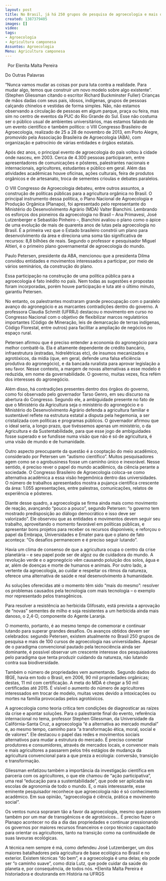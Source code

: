```yaml
---
layout: post
title: No Brasil, já há 250 grupos de pesquisa de agroecologia e mais de 100 cursos
created: 1387379405
images: []
video: 
tags:
- Agroecologia
- Agricultura camponesa
Assuntos: Agroecologia
Menu: Agricultura camponesa
---
```



 
Por Elenita Malta Pereira

Do Outras Palavras



“Nunca vamos mudar as coisas por pura luta contra a realidade. Para mudar algo, temos que construir um novo modelo sobre algo existente”.(Stephen Gliessman citando o escritor Richard Buckminster Fuller)
Crianças de mãos dadas com seus pais, idosos, indígenas, grupos de pessoas calçando chinelos e vestidas de forma simples. Não, não estamos observando a circulação de pessoas em algum parque, praça ou feira, mas sim no centro de eventos da PUC do Rio Grande do Sul. Esse não costuma ser o público usual de ambientes universitários, mas estamos falando de um evento científico e também político: o VIII Congresso Brasileiro de Agroecologia, realizado de 25 a 28 de novembro de 2013, em Porto Alegre, promovido pela Associação Brasileira de Agroecologia (ABA), com organização e patrocínio de várias entidades e órgãos estatais.


Após dez anos, o principal evento de agroecologia do país voltou à cidade onde nasceu, em 2003. Cerca de 4.300 pessoas participaram, entre apresentadores de comunicações e pôsteres, palestrantes nacionais e internacionais, agricultores, estudantes e público em geral. Além das atividades acadêmicas houve oficinas, ações culturais, feira de produtos orgânicos e de artesanato, troca de sementes crioulas e debates paralelos.


O VIII Congresso de Agroecologia debateu, entre outros assuntos, a construção de políticas públicas para a agricultura orgânica no Brasil. O principal instrumento dessa política, o Plano Nacional de Agroecologia e Produção Orgânica (Planapo), foi apresentado pelo representante do Ministério do Desenvolvimento Agrário (MDA) Valter Bianchini. Lembrando os esforços dos pioneiros da agroecologia no Brasil – Ana Primavesi, José Lutzenberger e Sebastião Pinheiro –, Bianchini avaliou o plano como o ápice de uma evolução de mais de quarenta anos de lutas pela agroecologia no Brasil. É a primeira vez que o Estado brasileiro constrói um plano para desenvolvimento da área e direciona uma soma tão significativa de recursos: 8,8 bilhões de reais. Segundo o professor e pesquisador Miguel Altieri, é o primeiro plano governamental de agroecologia do mundo.


Paulo Petersen, presidente da ABA, mencionou que a presidenta Dilma convidou entidades e movimentos interessados a participar, por meio de vários seminários, da construção do plano.


Essa participação na construção de uma política pública para a agroecologia é fato inédito no país. Nem todas as sugestões e propostas foram incorporadas, porém houve participação e luta até o último minuto, garantiu Petersen.


No entanto, os palestrantes mostraram grande preocupação com o paralelo avanço do agronegócio e as marcantes contradições dentro do governo. A professora Claudia Schmitt (UFRRJ) destacou o movimento em curso no Congresso Nacional com o objetivo de flexibilizar marcos regulatórios importantes (Código de Mineração, leis de demarcação de terras indígenas, Código Florestal, entre outros) para facilitar a ampliação de negócios no espaço rural.


Petersen afirmou que é preciso entender a economia do agronegócio para melhor combatê-la. Ela é altamente dependente de crédito bancário, infraestrutura (estradas, hidrelétricas etc), de insumos mecanizados e agrotóxicos, da mídia (que, em geral, defende uma falsa eficiência produtiva do agronegócio), e da bancada ruralista para aprovar legislação a seu favor. Nesse contexto, a margem de novas alternativas a esse modelo é reduzida, em nome da governabilidade. O governo, muitas vezes, fica refém dos interesses do agronegócio.


Além disso, há contradições presentes dentro dos órgãos do governo, como foi observado pelo governador Tarso Genro, em seu discurso na abertura do Congresso. Segundo ele, a ambiguidade presente no fato de que o Ministério da Agricultura seja o ministério do agronegócio e o Ministério do Desenvolvimento Agrário defenda a agricultura familiar e sustentável reflete na estrutura estatal a disputa pela hegemonia, a ser cristalizada com políticas e programas públicos. O governador afirmou que o ideal seria, a longo prazo, que tivéssemos apenas um ministério, o da Agricultura e da Sustentabilidade, para que esse jogo de ambiguidades fosse superado e se fundisse numa visão que não é só de agricultura, é uma visão de mundo e de humanidade.


Outro aspecto preocupante da questão é a cooptação do meio acadêmico, considerado por Petersen um “autismo científico”. Muitos pesquisadores agem como se o agrobusiness fosse um caminho único e inexorável. Nesse sentido, é preciso rever o papel do mundo acadêmico, da ciência perante a sociedade. O Congresso Brasileiro de Agroecologia coloca-se como alternativa acadêmica a essa visão hegemônica dentro das universidades. O número de trabalhos apresentados mostra a pujança científica crescente da área: 1.055 apresentações, entre palestras, comunicações, relatos de experiência e pôsteres.


Diante desse quadro, a agroecologia se firma ainda mais como movimento de reação, avançando “pouco a pouco”, segundo Petersen: “o governo tem mostrado predisposição ao diálogo democrático e isso deve ser valorizado”. Ele observou que as entidades e movimentos devem seguir seu trabalho, aproveitando o momento favorável em políticas públicas, e apresentar bons projetos para receber os recursos disponíveis; e reforçou o papel da Embrapa, Universidades e Emater para que o plano de fato aconteça: “Os desafios permanecem e é preciso seguir lutando”.


Havia um clima de consenso de que a agricultura ocupa o centro da crise planetária – e seu papel pode ser de algoz ou de cuidadora do mundo. A revolução verde e o agronegócio vêm causando poluição dos solos, água e ar, além de doenças e morte de humanos e animais. Por outro lado, a vertente da agroecologia, ao cuidar e respeitar os ritmos da natureza, oferece uma alternativa de saúde e real desenvolvimento à humanidade.


As soluções oferecidas até o momento têm sido “mais do mesmo”: resolver os problemas causados pela tecnologia com mais tecnologia – o exemplo mor representado pelos transgênicos.


Para resolver a resistência ao herbicida Glifosato, está prevista a aprovação de “novas” sementes de milho e soja resistentes a um herbicida ainda mais danoso, o 2,4-D, componente do Agente Laranja.


O momento, portanto, é ao mesmo tempo de comemorar e continuar lutando para superar grandes desafios. Os avanços obtidos devem ser celebrados: segundo Petersen, existem atualmente no Brasil 250 grupos de pesquisa e mais de 100 cursos de agroecologia nas universidades. Apesar de o paradigma convencional pautado pela tecnociência ainda ser dominante, é possível observar um crescente interesse dos pesquisadores pelo paradigma que tenta produzir cuidando da natureza, não lutando contra sua biodiversidade.


Também o número de propriedades vem aumentando. Segundo dados do IBGE, havia em todo o Brasil, em 2006, 90 mil propriedades orgânicas; destas, 11 mil com certificação. A meta do MDA é chegar a 50 mil certificadas até 2015. É visível o aumento do número de agricultores interessados em trocar de modelo, muitas vezes devido a intoxicações ou mortes na família provocadas pelos agrotóxicos.


A agroecologia como teoria crítica tem condições de diagnosticar as raízes da crise e apontar soluções. Para o palestrante final do evento, referência internacional no tema, professor Stephen Gliessman, da Universidade da Califórnia-Santa Cruz, a agroecologia “é a alternativa ao mercado mundial” e, ao mesmo tempo, caminho para “a transformação ética, moral, social e de valores”. Ele destacou o papel das redes e movimentos sociais alternativos para mudar a estrutura do mercado. É preciso conectar produtores e consumidores, através de mercados locais, e convencer mais e mais agricultores a passarem pelos três estágios de mudança da agricultura convencional para a que preza a ecologia: conversão, transição e transformação.


Gliessman enfatizou também a importância da investigação científica em parceria com os agricultores, o que ele chamou de “ação participativa”, uma real “educação para a sustentabilidade”, que pode ser aplicada nas escolas de agronomia de todo o mundo. E, o mais interessante, esse eminente pesquisador reconhece que agroecologia não é só conhecimento acadêmico. Em sua opinião, “agroecologia é ciência, prática e movimento social”.


Os ventos nunca sopraram tão a favor da agroecologia, mesmo que passem também por um mar de transgênicos e de agrotóxicos… É preciso fazer o Planapo acontecer no dia a dia das propriedades e continuar pressionando os governos por maiores recursos financeiros e corpo técnico capacitado para orientar os agricultores, tanto na transição como na continuidade de suas lavouras ecológicas.


A técnica nem sempre é má, como defendeu José Lutzenberger, um dos maiores batalhadores pela agricultura de base ecológica no Brasil e no exterior. Existem técnicas “do bem”, e a agroecologia é uma delas; ela pode ser “o caminho suave”, como dizia Lutz, que pode cuidar da saúde do planeta e, por consequência, de todos nós.
\*Elenita Malta Pereira é historiadora e doutoranda em História na UFRGS
 
